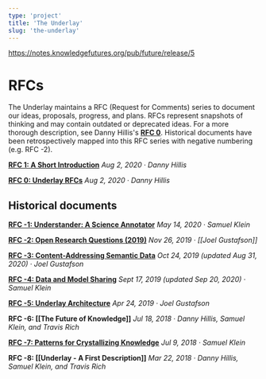```yaml
---
type: 'project'
title: 'The Underlay'
slug: 'the-underlay'
---
```


https://notes.knowledgefutures.org/pub/future/release/5

# RFCs

The Underlay maintains a RFC (Request for Comments) series to document our ideas, proposals, progress, and plans. RFCs represent snapshots of thinking and may contain outdated or deprecated ideas. For a more thorough description, see Danny Hillis's [**RFC 0**](https://www.underlay.org/pub/urfcs). Historical documents have been retrospectively mapped into this RFC series with negative numbering (e.g. RFC -2).

[**RFC 1: A Short Introduction**](https://notes.knowledgefutures.org/pub/underlay-short-intro)
*Aug 2, 2020 · Danny Hillis*

[**RFC 0: Underlay RFCs**](https://notes.knowledgefutures.org/pub/urfcs/release/1)
*Aug 2, 2020 · Danny Hillis*

## Historical documents

[**RFC -1: Understander: A Science Annotator**](https://notes.knowledgefutures.org/pub/annotator/release/2)
*May 14, 2020 · Samuel Klein* 

[**RFC -2: Open Research Questions (2019)**](https://notes.knowledgefutures.org/pub/research-questions/release/1)
*Nov 26, 2019 · [[Joel Gustafson]]*

[**RFC -3: Content-Addressing Semantic Data**](https://notes.knowledgefutures.org/pub/ic0grz58/release/3) 
*Oct 24, 2019 (updated Aug 31, 2020) · Joel Gustafson*

[**RFC -4: Data and Model Sharing**](https://notes.knowledgefutures.org/pub/data-sharing-questions/release/16)
*Sept 17, 2019 (updated Sep 20, 2020) · Samuel Klein*

[**RFC -5: Underlay Architecture**](https://notes.knowledgefutures.org/pub/underlay-architecture/release/4)
*Apr 24, 2019 · Joel Gustafson*

**RFC -6: [[The Future of Knowledge]]**
*Jul 18, 2018 · Danny Hillis, Samuel Klein, and Travis Rich*

[**RFC -7: Patterns for Crystallizing Knowledge**](https://notes.knowledgefutures.org/pub/up/release/5)
*Jul 9, 2018 · Samuel Klein*

**RFC -8: [[Underlay - A First Description]]**
*Mar 22, 2018 · Danny Hillis, Samuel Klein, and Travis Rich*